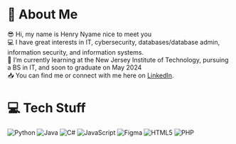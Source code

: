 # :eyes: About Me
:sunglasses:	Hi, my name is Henry Nyame nice to meet you<br>:computer:	I have great interests in IT, cybersecurity, databases/database admin, information security, and information systems.<br>:scroll:	I’m currently learning at the New Jersey Institute of Technology, pursuing a BS in IT, and soon to graduate on May 2024<br>
:inbox_tray:	You can find me or connect with me here on <a href="https://www.linkedin.com/in/henrynyame/" target="_blank">LinkedIn</a>.


# :computer:	Tech Stuff
![Python](https://img.shields.io/badge/python-%233776AB?style=flat-square&logo=Python&logoColor=ffde57) ![Java](https://img.shields.io/badge/java-orange?style=flat-square&logo=Java&logoColor=Orange)  ![C#](https://img.shields.io/badge/C%23-%23512BD4?style=flat-square&logo=C%23&logoColor=FFFFFF)  ![JavaScript](https://img.shields.io/badge/javascript-%23F7DF1E?style=flat-square&logo=JavaScript&logoColor=323330) ![Figma](https://img.shields.io/badge/Figma-%23F24E1E?style=flat-square&logo=Figma&logoColor=000000) ![HTML5](https://img.shields.io/badge/HTML5-%23E34F26?style=flat-square&logo=HTML5&logoColor=000000) ![PHP](https://img.shields.io/badge/PHP-%23777BB4?style=flat-square&logo=PHP&logoColor=%23FFFFFF)
